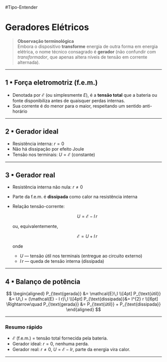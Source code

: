 #Tipo-Entender
# Geradores Elétricos

> **Observação terminológica**  
> Embora o dispositivo **transforme** energia de outra forma em energia elétrica, o nome técnico consagrado é **gerador** (não confundir com *transformador*, que apenas altera níveis de tensão em corrente alternada).

---

## 1 ▪ Força eletromotriz (f.e.m.)  
- Denotada por $\mathcal{E}$ (ou simplesmente $E$), é a **tensão total** que a bateria ou fonte disponibiliza antes de quaisquer perdas internas.
- Sua corrente é do menor para o maior, respeitando um sentido anti-horário

---

## 2 ▪ Gerador ideal  
- Resistência interna: $r = 0$  
- Não há dissipação por efeito Joule  
- Tensão nos terminais: $U = \mathcal{E}$ (constante)

---

## 3 ▪ Gerador real  
- Resistência interna não nula: $r \neq 0$  
- Parte da f.e.m. é **dissipada** como calor na resistência interna  
- Relação tensão-corrente:

  $$
  U = \mathcal{E} - I\,r
  $$

  ou, equivalentemente,

  $$
  \mathcal{E} = U + I\,r
  $$

  onde  
  * $U$ — tensão útil nos terminais (entregue ao circuito externo)  
  * $I\,r$ — queda de tensão interna (dissipada)

---

## 4 ▪ Balanço de potência  

$$
\begin{aligned}
P_{\text{gerada}}   &= \mathcal{E}\,I \\[4pt]
P_{\text{útil}}     &= U\,I = (\mathcal{E} - I r)\,I \\[4pt]
P_{\text{dissipada}}&= I^{2} r \\[6pt]
\Rightarrow\quad
P_{\text{gerada}} &= P_{\text{útil}} + P_{\text{dissipada}}
\end{aligned}
$$

---

### Resumo rápido
* $\mathcal{E}$ (f.e.m.) = tensão total fornecida pela bateria.  
* Gerador ideal: $r = 0$, nenhuma perda.  
* Gerador real: $r \neq 0$, $U = \mathcal{E} - I r$, parte da energia vira calor.

---

